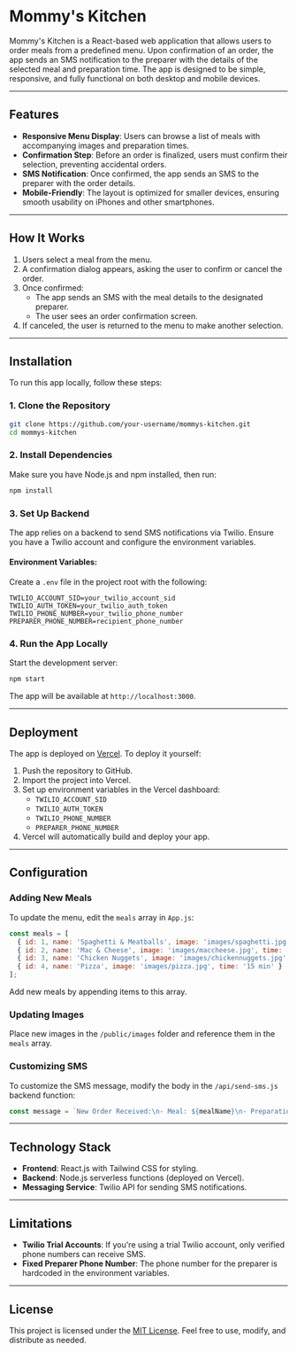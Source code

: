 # Mommy's Kitchen

Mommy's Kitchen is a React-based web application that allows users to order meals from a predefined menu. Upon confirmation of an order, the app sends an SMS notification to the preparer with the details of the selected meal and preparation time. The app is designed to be simple, responsive, and fully functional on both desktop and mobile devices.

---

## Features

- **Responsive Menu Display**: Users can browse a list of meals with accompanying images and preparation times.
- **Confirmation Step**: Before an order is finalized, users must confirm their selection, preventing accidental orders.
- **SMS Notification**: Once confirmed, the app sends an SMS to the preparer with the order details.
- **Mobile-Friendly**: The layout is optimized for smaller devices, ensuring smooth usability on iPhones and other smartphones.

---

## How It Works

1. Users select a meal from the menu.
2. A confirmation dialog appears, asking the user to confirm or cancel the order.
3. Once confirmed:
   - The app sends an SMS with the meal details to the designated preparer.
   - The user sees an order confirmation screen.
4. If canceled, the user is returned to the menu to make another selection.

---

## Installation

To run this app locally, follow these steps:

### 1. Clone the Repository
```bash
git clone https://github.com/your-username/mommys-kitchen.git
cd mommys-kitchen
```

### 2. Install Dependencies
Make sure you have Node.js and npm installed, then run:
```bash
npm install
```

### 3. Set Up Backend
The app relies on a backend to send SMS notifications via Twilio. Ensure you have a Twilio account and configure the environment variables.

#### Environment Variables:
Create a `.env` file in the project root with the following:
```
TWILIO_ACCOUNT_SID=your_twilio_account_sid
TWILIO_AUTH_TOKEN=your_twilio_auth_token
TWILIO_PHONE_NUMBER=your_twilio_phone_number
PREPARER_PHONE_NUMBER=recipient_phone_number
```

### 4. Run the App Locally
Start the development server:
```bash
npm start
```

The app will be available at `http://localhost:3000`.

---

## Deployment

The app is deployed on [Vercel](https://vercel.com). To deploy it yourself:

1. Push the repository to GitHub.
2. Import the project into Vercel.
3. Set up environment variables in the Vercel dashboard:
   - `TWILIO_ACCOUNT_SID`
   - `TWILIO_AUTH_TOKEN`
   - `TWILIO_PHONE_NUMBER`
   - `PREPARER_PHONE_NUMBER`
4. Vercel will automatically build and deploy your app.

---

## Configuration

### Adding New Meals
To update the menu, edit the `meals` array in `App.js`:
```javascript
const meals = [
  { id: 1, name: 'Spaghetti & Meatballs', image: 'images/spaghetti.jpg', time: '30 min' },
  { id: 2, name: 'Mac & Cheese', image: 'images/maccheese.jpg', time: '20 min' },
  { id: 3, name: 'Chicken Nuggets', image: 'images/chickennuggets.jpg', time: '25 min' },
  { id: 4, name: 'Pizza', image: 'images/pizza.jpg', time: '15 min' }
];
```

Add new meals by appending items to this array.

### Updating Images
Place new images in the `/public/images` folder and reference them in the `meals` array.

### Customizing SMS
To customize the SMS message, modify the body in the `/api/send-sms.js` backend function:
```javascript
const message = `New Order Received:\n- Meal: ${mealName}\n- Preparation Time: ${mealTime}`;
```

---

## Technology Stack

- **Frontend**: React.js with Tailwind CSS for styling.
- **Backend**: Node.js serverless functions (deployed on Vercel).
- **Messaging Service**: Twilio API for sending SMS notifications.

---

## Limitations

- **Twilio Trial Accounts**: If you're using a trial Twilio account, only verified phone numbers can receive SMS.
- **Fixed Preparer Phone Number**: The phone number for the preparer is hardcoded in the environment variables.

---

## License

This project is licensed under the [MIT License](https://opensource.org/licenses/MIT). Feel free to use, modify, and distribute as needed.
